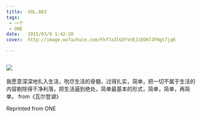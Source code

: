 ```yaml
---
title:	VOL.883
tags:
 - 一个
 - ONE
date:	2015/03/9 1:42:28
cover:	http://image.wufazhuce.com/Fkf7a3lGdYVnEJiEOH7JFNgt7jq0

---
```

![](http://image.wufazhuce.com/Fkf7a3lGdYVnEJiEOH7JFNgt7jq0)
---

我愿意深深地扎入生活，吮尽生活的骨髓，过得扎实，简单，把一切不属于生活的内容剔除得干净利落，把生活逼到绝处，简单最基本的形式，简单，简单，再简单。 from《瓦尔登湖》
 
Reprinted from ONE

